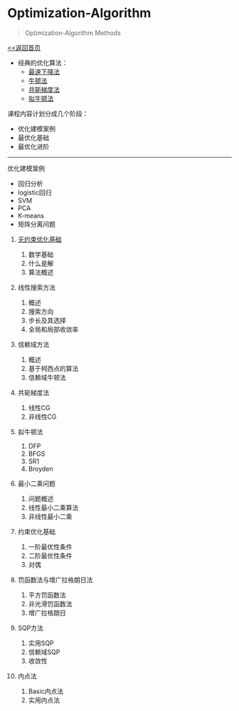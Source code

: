 # Optimization-Algorithm

> Optimization-Algorithm Methods

[<<返回首页](index.md)


- 经典的优化算法：
  - [最速下降法](./Classical-Methods/1.最速下降法.md)
  - [牛顿法](./Classical-Methods/2.牛顿法.md)
  - [共轭梯度法](./Classical-Methods/3.共轭梯度法.md)
  - [拟牛顿法](./Classical-Methods/4.拟牛顿法.md)

课程内容计划分成几个阶段：

- 优化建模案例
- 最优化基础
- 最优化进阶

------

优化建模案例

- 回归分析
- logistic回归
- SVM
- PCA
- K-means
- 矩阵分离问题



1. [无约束优化基础](Chapter1.md)
   1. 数学基础
   2. 什么是解
   3. 算法概述
2. 线性搜索方法
   1. 概述
   2. 搜索方向
   3. 步长及其选择
   4. 全局和局部收敛率
3. 信赖域方法
   1. 概述
   2. 基于柯西点的算法
   3. 信赖域牛顿法
4. 共轭梯度法
   1. 线性CG
   2. 非线性CG
5. 拟牛顿法
   1. DFP
   2. BFGS
   3. SR1
   4. Broyden
6. 最小二乘问题
   1. 问题概述
   2. 线性最小二乘算法
   3. 非线性最小二乘



1. 约束优化基础
   1. 一阶最优性条件
   2. 二阶最优性条件
   3. 对偶
2. 罚函数法与增广拉格朗日法
   1. 平方罚函数法
   2. 非光滑罚函数法
   3. 增广拉格朗日
3. SQP方法
   1. 实用SQP
   2. 信赖域SQP
   3. 收敛性
4. 内点法
   1. Basic内点法
   2. 实用内点法